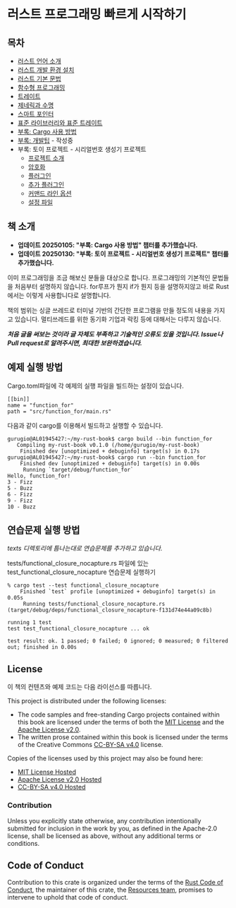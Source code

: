 
# 러스트 프로그래밍 빠르게 시작하기

## 목차

* [러스트 언어 소개](text/00_intro.md)
* [러스트 개발 환경 설치](text/01_start.md)
* [러스트 기본 문법](text/02_basic.md)
* [함수형 프로그래밍](text/03_functional.md)
* [트레이트](text/04_trait.md)
* [제네릭과 수명](text/05_generic_lifetime.md)
* [스마트 포인터](text/06_smart_pointer.md)
* [표준 라이브러리와 표준 트레이트](text/07_std.md)
* [부록: Cargo 사용 방법](text/08_cargo.md)
* [부록: 개발팁](text/10_etc.md) - 작성중
* 부록: 토이 프로젝트 - 시리얼번호 생성기 프로젝트
  * [프로젝트 소개](text/09_tiny_project/09_00_intro.md)
  * [암호화](text/09_tiny_project/09_01_encrypt.md)
  * [플러그인](text/09_tiny_project/09_02_plugin_drivers.md)
  * [추가 플러그인](text/09_tiny_project/09_03_more_drivers.md)
  * [커맨드 라인 옵션](text/09_tiny_project/09_04_command_option.md)
  * [설정 파일](text/09_tiny_project/09_05_conf_file.md)

## 책 소개

* **업데이트 20250105: "부록: Cargo 사용 방법" 챕터를 추가했습니다.**
* **업데이트 20250130: "부록: 토이 프로젝트 - 시리얼번호 생성기 프로젝트" 챕터를 추가했습니다.**

이미 프로그래밍을 조금 해보신 분들을 대상으로 합니다.
프로그래밍의 기본적인 문법들을 처음부터 설명하지 않습니다. for루프가 뭔지 if가 뭔지 등을 설명하지않고 바로 Rust에서는 이렇게 사용합니다로 설명합니다.

책의 범위는 싱글 쓰레드로 터미널 기반의 간단한 프로그램을 만들 정도의 내용을 가지고 있습니다.
멀티쓰레드를 위한 동기화 기업과 락킹 등에 대해서는 다루지 않습니다.

**<em>처음 글을 써보는 것이라 글 자체도 부족하고 기술적인 오류도 있을 것입니다. Issue나 Pull request로 알려주시면, 최대한 보완하겠습니다.</em>**

## 예제 실행 방법

Cargo.toml파일에 각 예제의 실행 파일을 빌드하는 설정이 있습니다. 
```
[[bin]]
name = "function_for"
path = "src/function_for/main.rs"
```

다음과 같이 cargo를 이용해서 빌드하고 실행할 수 있습니다.
```
gurugio@AL01945427:~/my-rust-book$ cargo build --bin function_for
   Compiling my-rust-book v0.1.0 (/home/gurugio/my-rust-book)
    Finished dev [unoptimized + debuginfo] target(s) in 0.17s
gurugio@AL01945427:~/my-rust-book$ cargo run --bin function_for
    Finished dev [unoptimized + debuginfo] target(s) in 0.00s
     Running `target/debug/function_for`
Hello, function_for!
3 - Fizz
5 - Buzz
6 - Fizz
9 - Fizz
10 - Buzz
```

## 연습문제 실행 방법

*texts 디렉토리에 틈나는대로 연습문제를 추가하고 있습니다.*

tests/functional_closure_nocapture.rs 파일에 있는 test_functional_closure_nocapture 연습문제 실행하기
```
% cargo test --test functional_closure_nocapture 
    Finished `test` profile [unoptimized + debuginfo] target(s) in 0.05s
     Running tests/functional_closure_nocapture.rs (target/debug/deps/functional_closure_nocapture-f131d74e44a09c8b)

running 1 test
test test_functional_closure_nocapture ... ok

test result: ok. 1 passed; 0 failed; 0 ignored; 0 measured; 0 filtered out; finished in 0.00s
```

## License

이 책의 컨텐츠와 예제 코드는 다음 라이선스를 따릅니다.

This project is distributed under the following licenses:

* The code samples and free-standing Cargo projects contained within this book are licensed under the terms of both the [MIT License] and the [Apache License v2.0].
* The written prose contained within this book is licensed under the terms of the Creative Commons [CC-BY-SA v4.0] license.

Copies of the licenses used by this project may also be found here:

* [MIT License Hosted]
* [Apache License v2.0 Hosted]
* [CC-BY-SA v4.0 Hosted]

[MIT License]: ./LICENSE-MIT
[Apache License v2.0]: ./LICENSE-APACHE
[CC-BY-SA v4.0]: ./LICENSE-CC-BY-SA
[MIT License Hosted]: https://opensource.org/licenses/MIT
[Apache License v2.0 Hosted]: http://www.apache.org/licenses/LICENSE-2.0
[CC-BY-SA v4.0 Hosted]: https://creativecommons.org/licenses/by-sa/4.0/legalcode

### Contribution

Unless you explicitly state otherwise, any contribution intentionally submitted for inclusion in the work by you, as defined in the Apache-2.0 license, shall be licensed as above, without any additional terms or conditions.

## Code of Conduct

Contribution to this crate is organized under the terms of the [Rust Code of
Conduct][CoC], the maintainer of this crate, the [Resources team][team], promises
to intervene to uphold that code of conduct.

[CoC]: CODE_OF_CONDUCT.md
[team]: https://github.com/rust-embedded/wg#the-resources-team
